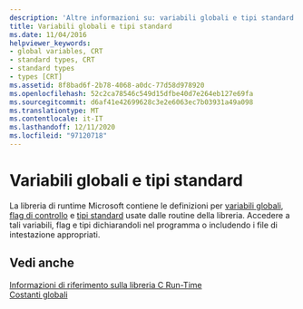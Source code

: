 ```yaml
---
description: 'Altre informazioni su: variabili globali e tipi standard'
title: Variabili globali e tipi standard
ms.date: 11/04/2016
helpviewer_keywords:
- global variables, CRT
- standard types, CRT
- standard types
- types [CRT]
ms.assetid: 8f8bad6f-2b78-4068-a0dc-77d58d978920
ms.openlocfilehash: 52c2ca78546c549d15dfbe40d7e264eb127e69fa
ms.sourcegitcommit: d6af41e42699628c3e2e6063ec7b03931a49a098
ms.translationtype: MT
ms.contentlocale: it-IT
ms.lasthandoff: 12/11/2020
ms.locfileid: "97120718"
---
```

# <a name="global-variables-and-standard-types"></a>Variabili globali e tipi standard

La libreria di runtime Microsoft contiene le definizioni per [variabili globali](../c-runtime-library/global-variables.md), [flag di controllo](../c-runtime-library/control-flags.md) e [tipi standard](../c-runtime-library/standard-types.md) usate dalle routine della libreria. Accedere a tali variabili, flag e tipi dichiarandoli nel programma o includendo i file di intestazione appropriati.

## <a name="see-also"></a>Vedi anche

[Informazioni di riferimento sulla libreria C Run-Time](../c-runtime-library/c-run-time-library-reference.md)<br/>
[Costanti globali](../c-runtime-library/global-constants.md)
